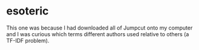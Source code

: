 # esoteric

This one was because I had downloaded all of Jumpcut onto my computer and I was curious which terms different authors used relative to others (a TF-IDF problem).
